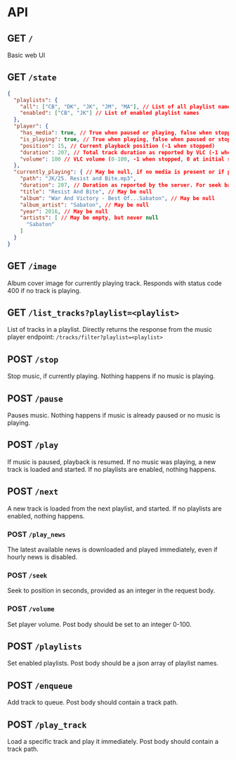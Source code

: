 # API

## GET `/`

Basic web UI

## GET `/state`

```json
{
  "playlists": {
    "all": ["CB", "DK", "JK", "JM", "MA"], // List of all playlist names
    "enabled": ["CB", "JK"] // List of enabled playlist names
  },
  "player": {
    "has_media": true, // True when paused or playing, false when stopped.
    "is_playing": true, // True when playing, false when paused or stopped
    "position": 15, // Current playback position (-1 when stopped)
    "duration": 207, // Total track duration as reported by VLC (-1 when stopped)
    "volume": 100 // VLC volume (0-100, -1 when stopped, 0 at initial startup)
  },
  "currently_playing": { // May be null, if no media is present or if playing a virtual track like news
    "path": "JK/25. Resist and Bite.mp3",
    "duration": 207, // Duration as reported by the server. For seek bars, use the duration in the player section instead.
    "title": "Resist And Bite", // May be null
    "album": "War And Victory - Best Of...Sabaton", // May be null
    "album_artist": "Sabaton", // May be null
    "year": 2016, // May be null
    "artists": [ // May be empty, but never null
      "Sabaton"
    ]
  }
}
```

## GET `/image`

Album cover image for currently playing track. Responds with status code 400 if no track is playing.

## GET `/list_tracks?playlist=<playlist>`

List of tracks in a playlist. Directly returns the response from the music player endpoint: `/tracks/filter?playlist=<playlist>`

## POST `/stop`

Stop music, if currently playing. Nothing happens if no music is playing.

## POST `/pause`

Pauses music. Nothing happens if music is already paused or no music is playing.

## POST `/play`

If music is paused, playback is resumed. If no music was playing, a new track is loaded and started. If no playlists are enabled, nothing happens.

## POST `/next`

A new track is loaded from the next playlist, and started. If no playlists are enabled, nothing happens.

### POST `/play_news`

The latest available news is downloaded and played immediately, even if hourly news is disabled.

### POST `/seek`

Seek to position in seconds, provided as an integer in the request body.

### POST `/volume`

Set player volume. Post body should be set to an integer 0-100.

## POST `/playlists`

Set enabled playlists. Post body should be a json array of playlist names.

## POST `/enqueue`

Add track to queue. Post body should contain a track path.

## POST `/play_track`

Load a specific track and play it immediately. Post body should contain a track path.
